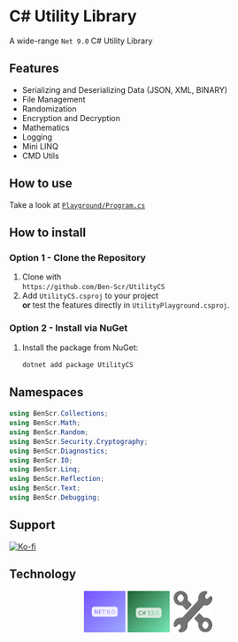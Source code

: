 # C# Utility Library
A wide-range `Net 9.0` C# Utility Library

## Features
- Serializing and Deserializing Data (JSON, XML, BINARY)
- File Management
- Randomization
- Encryption and Decryption
- Mathematics
- Logging
- Mini LINQ
- CMD Utils

## How to use
Take a look at [`Playground/Program.cs`](Playground/Program.cs)


## How to install
### Option 1 - Clone the Repository
1. Clone with  
   `https://github.com/Ben-Scr/UtilityCS`
2. Add `UtilityCS.csproj` to your project  
   **or** test the features directly in `UtilityPlayground.csproj`.

### Option 2 - Install via NuGet
1. Install the package from NuGet:
   ```bash
   dotnet add package UtilityCS

## Namespaces
```csharp
using BenScr.Collections;
using BenScr.Math;
using BenScr.Random;
using BenScr.Security.Cryptography;
using BenScr.Diagnostics;
using BenScr.IO;
using BenScr.Linq;
using BenScr.Reflection;
using BenScr.Text;
using BenScr.Debugging;
```

## Support
[![Ko-fi](https://ko-fi.com/img/githubbutton_sm.svg)](https://ko-fi.com/yourname)

## Technology
<p align="center">
<img src="Docs/NET 9.0 Zoomed.png" width="15%">
<img src="Docs/CS 13.0 Zoomed.png" width="15%">
   <img src="UtilityCS/icon.png" width="15%">
</p>
